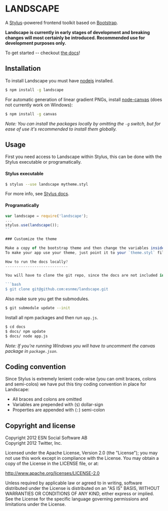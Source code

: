 LANDSCAPE
=========

A [Stylus](https://github.com/learnboost/stylus)-powered frontend toolkit based on [Bootstrap](https://github.com/twitter/bootstrap/).

**Landscape is currently in early stages of development and breaking changes will most certainly be introduced. Recommended use for development purposes only.**

To get started -- checkout [the docs](http://landscape.jit.su/)!


Installation
------------

To install Landscape you must have [nodejs](http://nodejs.org) installed.

```bash
$ npm install -g landscape
```

For automatic generation of linear gradient PNGs, install [node-canvas](http://github.com/learnboost/node-canvas) (does not currently work on Windows):

```bash
$ npm install -g canvas
```

*Note: You can install the packages locally by omitting the `-g` switch, but for ease of use it's recommended to install them globally.*

Usage
-----

First you need access to Landscape within Stylus, this can be done with the Stylus executable or programatically.

#### Stylus executable

```bash
$ stylus --use landscape mytheme.styl
```

For more info, see [Stylus docs](http://learnboost.github.com/stylus/docs/executable.html).

#### Programatically

```javascript
var landscape = require('landscape');
...
stylus.use(landscape());
``

### Customize the theme

Make a copy of the bootstrap theme and then change the variables inside `config.styl` to suite your needs.
To make your app use your theme, just point it to your `theme.styl` file and Stylus should do the rest.

How to run the docs locally?
----------------------------

You will have to clone the git repo, since the docs are not included in the npm package.

```bash
$ git clone git@github.com:esnme/landscape.git
```

Also make sure you get the submodules.

```bash
$ git submodule update --init
```

Install all npm packages and then run `app.js`.

```bash
$ cd docs
$ docs/ npm update
$ docs/ node app.js
```

*Note: If you're running Windows you will have to uncomment the canvas package in `package.json`.*

Coding convention
-----------------
Since Stylus is extremely lenient code-wise (you can omit braces, colons and semi-colos) we have put this tiny coding convention in place for Landscape:

- All braces and colons are omitted
- Variables are prepended with (`$`) dollar-sign
- Properties are appended with (`:`) semi-colon

Copyright and license
---------------------
Copyright 2012 ESN Social Software AB  
Copyright 2012 Twitter, Inc.

Licensed under the Apache License, Version 2.0 (the "License"); you may not use this work except in compliance with the License. You may obtain a copy of the License in the LICENSE file, or at:

http://www.apache.org/licenses/LICENSE-2.0

Unless required by applicable law or agreed to in writing, software distributed under the License is distributed on an "AS IS" BASIS, WITHOUT WARRANTIES OR CONDITIONS OF ANY KIND, either express or implied. See the License for the specific language governing permissions and limitations under the License.